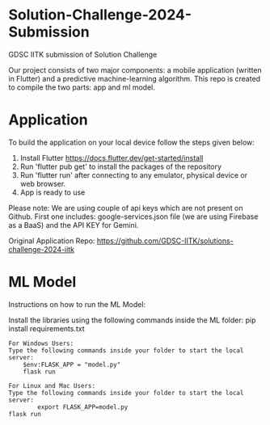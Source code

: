 # Solution-Challenge-2024-Submission
GDSC IITK submission of Solution Challenge

Our project consists of two major components: a mobile application (written in Flutter) and a predictive machine-learning algorithm. This repo is created to compile the two parts: app and ml model.

# Application

To build the application on your local device follow the steps given below:
1. Install Flutter https://docs.flutter.dev/get-started/install
2. Run 'flutter pub get' to install the packages of the repository
3. Run 'flutter run' after connecting to any emulator, physical device or web browser.
4. App is ready to use

Please note: We are using couple of api keys which are not present on Github. First one includes: google-services.json file (we are using Firebase as a BaaS) and the API KEY for Gemini.

Original Application Repo: https://github.com/GDSC-IITK/solutions-challenge-2024-iitk

# ML Model

Instructions on how to run the ML Model:

Install the libraries using the following commands inside the ML folder:
                   pip install requirements.txt

	For Windows Users:
	Type the following commands inside your folder to start the local server:
		$env:FLASK_APP = "model.py"
		flask run

	For Linux and Mac Users:
	Type the following commands inside your folder to start the local server:
			export FLASK_APP=model.py
	flask run

